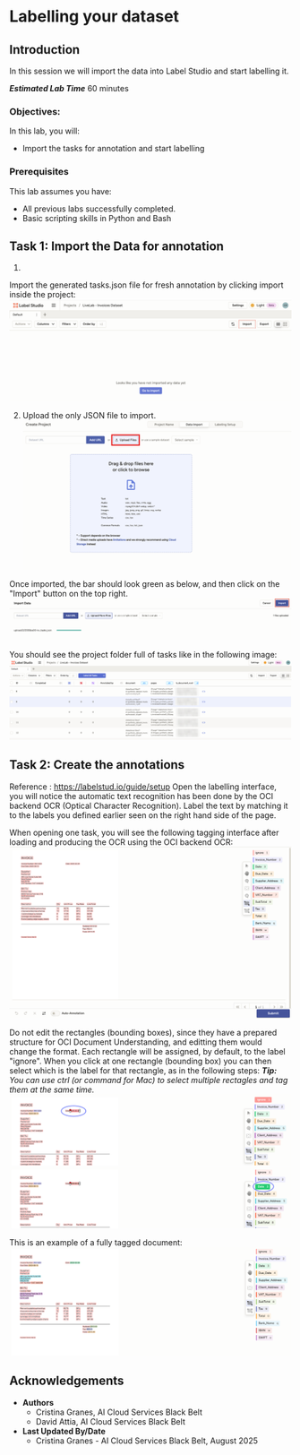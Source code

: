 # Labelling your dataset

## Introduction

In this session we will import the data into Label Studio and start labelling it.

***Estimated Lab Time*** 60 minutes


### Objectives:

In this lab, you will:
* Import the tasks for annotation and start labelling

### Prerequisites

This lab assumes you have:
* All previous labs successfully completed.
* Basic scripting skills in Python and Bash

## Task 1: Import the Data for annotation

1. 
Import the generated tasks.json file for fresh annotation by clicking import inside the project:
![Import Data Image](images/import.png)

2. Upload the only JSON file to import.
![Upload JSON for Import Data Image](images/upload_data.png)

Once imported, the bar should look green as below, and then click on the "Import" button on the top right.
![Imported Data Image](images/imported.png)

You should see the project folder full of tasks like in the following image:
![Project Overview](images/dataset_overview.png)

## Task 2: Create the annotations
Reference : https://labelstud.io/guide/setup
Open the labelling interface, you will notice the automatic text recognition has been done by the OCI backend OCR (Optical Character Recognition). Label the text by matching it to the labels you defined earlier seen on the right hand side of the page.

When opening one task, you will see the following tagging interface after loading and producing the OCR using the OCI backend OCR:
![Interface Overview](images/interface_before_tagging.png)

Do not edit the rectangles (bounding boxes), since they have a prepared structure for OCI Document Understanding, and editting them would change the format.
Each rectangle will be assigned, by default, to the label "ignore". When you click at one rectangle (bounding box) you can then select which is the label for that rectangle, as in the following steps:
_**Tip:** You can use ctrl (or command for Mac) to select multiple rectagles and tag them at the same time._
![Step 1 tagging](images/example_tag1.png)
![Step 2 tagging](images/example_tag2.png)

This is an example of a fully tagged document:
![Tagged example](images/example_tagged.png)

## Acknowledgements
* **Authors** 
    - Cristina Granes, AI Cloud Services Black Belt
    - David Attia, AI Cloud Services Black Belt
* **Last Updated By/Date** 
    - Cristina Granes - AI Cloud Services Black Belt, August 2025
